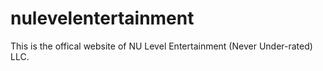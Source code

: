 # nulevelentertainment
This is the offical website of NU Level Entertainment (Never Under-rated) LLC.
